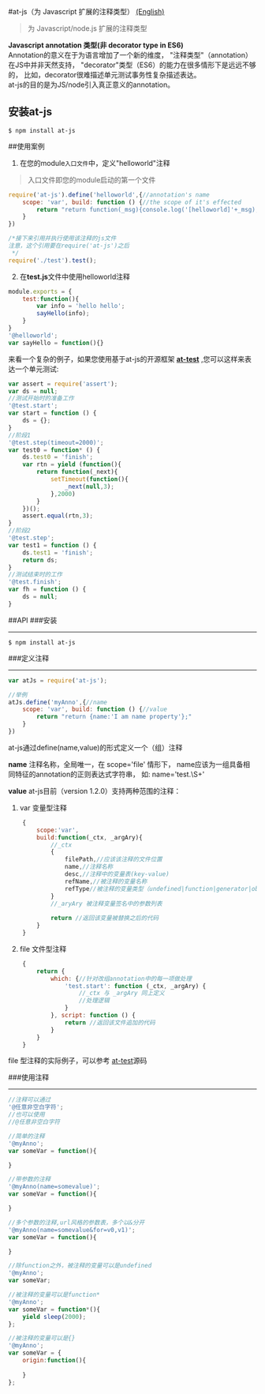 #at-js（为 Javascript 扩展的注释类型）
 [(English)](./readme-en.md)
>为 Javascript/node.js 扩展的注释类型

**Javascript annotation 类型(非 decorator type in ES6)**  
Annotation的意义在于为语言增加了一个新的维度，
"注释类型"（annotation）在JS中并非天然支持，
"decorator"类型（ES6）的能力在很多情形下是远远不够的，
比如，decorator很难描述单元测试事务性复杂描述表达。  
at-js的目的是为JS/node引入真正意义的annotation。

## 安装at-js
```
$ npm install at-js
```
##使用案例
1. 在您的module`入口文件`中，定义"helloworld"注释
>入口文件即您的module启动的第一个文件
```js
require('at-js').define('helloworld',{//annotation's name
    scope: 'var', build: function () {//the scope of it's effected
        return "return function(_msg){console.log('[helloworld]'+_msg);};"//the real script
    }
})

/*接下来引用并执行使用该注释的js文件
注意，这个引用要在require('at-js')之后
 */
require('./test').test();
```
2. 在**test.js**文件中使用helloworld注释
```js
module.exports = {
    test:function(){
        var info = 'hello hello';
        sayHello(info);
    }
}
'@helloworld';
var sayHello = function(){}
```

来看一个复杂的例子，如果您使用基于at-js的开源框架 **[at-test](https://github.com/CheMingjun/at-test)**
,您可以这样来表达一个单元测试:

```js
var assert = require('assert');
var ds = null;
//测试开始时的准备工作
'@test.start';
var start = function () {
    ds = {};
}
//阶段1
'@test.step(timeout=2000)';
var test0 = function* () {
    ds.test0 = 'finish';
    var rtn = yield (function(){
        return function(_next){
            setTimeout(function(){
                _next(null,3);
            },2000)
        }
    })();
    assert.equal(rtn,3);
}
//阶段2
'@test.step';
var test1 = function () {
    ds.test1 = 'finish';
    return ds;
}
//测试结束时的工作
'@test.finish';
var fh = function () {
    ds = null;
}
```
##API
###安装
***
```
$ npm install at-js
```
###定义注释
***
```js
var atJs = require('at-js');

//举例
atJs.define('myAnno',{//name
    scope: 'var', build: function () {//value
        return "return {name:'I am name property'};"
    }
})
```
at-js通过define(name,value)的形式定义一个（组）注释

**name** 注释名称，全局唯一，在 scope='file' 情形下，
name应该为一组具备相同特征的annotation的正则表达式字符串，
如: name='test.\\S+'

**value**  at-js目前（version 1.2.0）支持两种范围的注释：

1. var 变量型注释
```js
    {
        scope:'var',
        build:function(_ctx, _argAry){
            //_ctx
            {
                filePath,//应该该注释的文件位置
                name,//注释名称
                desc,//注释中的变量表(key-value)
                refName,//被注释的变量名称
                refType//被注释的变量类型（undefined|function|generator|object）
            }
            //_aryAry 被注释变量签名中的参数列表
        
            return //返回该变量被替换之后的代码
        }
    }
```

2. file 文件型注释
```js
    {
        return {
            which: {//针对改组annotation中的每一项做处理
                'test.start': function (_ctx, _argAry) {
                    //_ctx 与 _argAry 同上定义
                    //处理逻辑
                }
            }, script: function () {
                return //返回该文件追加的代码
            }
        }
    }
```
file 型注释的实际例子，可以参考 [at-test](https://github.com/CheMingjun/at-test)源码

###使用注释
***
```js
//注释可以通过
'@任意非空白字符';
//也可以使用
//@任意非空白字符

//简单的注释
'@myAnno';
var someVar = function(){

}

//带参数的注释
'@myAnno(name=somevalue)';
var someVar = function(){

}

//多个参数的注释,url风格的参数表，多个以&分开
'@myAnno(name=somevalue&for=v0,v1)';
var someVar = function(){

}

//除function之外，被注释的变量可以是undefined
'@myAnno';
var someVar;

//被注释的变量可以是function* 
'@myAnno';
var someVar = function*(){
    yield sleep(2000);
};

//被注释的变量可以是{}
'@myAnno';
var someVar = {
    origin:function(){
        
    }
};
```